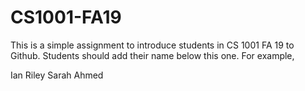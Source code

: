 # CS1001-FA19
This is a simple assignment to introduce students in CS 1001 FA 19 to Github.
Students should add their name below this one. For example,

Ian Riley
Sarah Ahmed 
